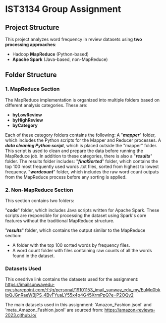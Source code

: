 # IST3134 Group Assignment
## Project Structure
This project analyzes word frequency in review datasets using **two processing approaches**:
- Hadoop **MapReduce** (Python-based)
- **Apache Spark** (Java-based, non-MapReduce)

## Folder Structure
### 1. MapReduce Section
The MapReduce implementation is organized into multiple folders based on different analysis categories. These are:

- **byLowReview**
- **byHighReview**
- **byCategory**

Each of these category folders contains the following:
A "**_mapper_**" folder, which includes the Python scripts for the Mapper and Reducer processes.
A **_data cleaning Python script_**, which is placed outside the "mapper" folder. This script is used to clean and prepare the data before running the MapReduce job.
In addition to these categories, there is also a "**_results_**" folder. The results folder includes:
"**_finalSorted_**" folder, which contains the top 100 most frequently used words .txt files, sorted from highest to lowest frequency.
"**_wordcount_**" folder, which includes the raw word count outputs from the MapReduce process before any sorting is applied.

### 2. Non-MapReduce Section
This section contains two folders:

"**_code_**" folder, which includes Java scripts written for Apache Spark. These scripts are responsible for processing the dataset using Spark's core features without the traditional MapReduce structure.

"**_results_**" folder, which contains the output similar to the MapReduce section:
- A folder with the top 100 sorted words by frequency files.
- A word count folder with files containing raw counts of all the words found in the dataset.

### Datasets Used
This onedrive link contains the datasets used for the assignment:
https://imailsunwayedu-my.sharepoint.com/:f:/g/personal/19101153_imail_sunway_edu_my/EuMq0bkIpQJGnRaeWBjPS_4BvFYuaLY55x4p4G45XrmPpQ?e=P2OQv2

The main datasets used in this assignment: 'Amazon_Fashion.jsonl' and 'meta_Amazon_Fashion.jsonl' are sourced from: https://amazon-reviews-2023.github.io/
